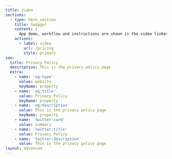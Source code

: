 ```yaml
---
title: Video
sections:
  - type: hero_section
    title: Swagger
    content: |
      App demo, workflow and instructions are shown in the video linked below.
    actions:
      - label: video
        url: /pricing
        style: primary
seo:
  title: Privacy Policy
  description: This is the privacy policy page
  extra:
    - name: 'og:type'
      value: website
      keyName: property
    - name: 'og:title'
      value: Privacy Policy
      keyName: property
    - name: 'og:description'
      value: This is the privacy policy page
      keyName: property
    - name: 'twitter:card'
      value: summary
    - name: 'twitter:title'
      value: Privacy Policy
    - name: 'twitter:description'
      value: This is the privacy policy page
layout: advanced
---
```


